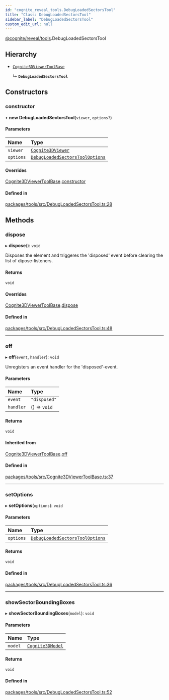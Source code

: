 ```yaml
---
id: "cognite_reveal_tools.DebugLoadedSectorsTool"
title: "Class: DebugLoadedSectorsTool"
sidebar_label: "DebugLoadedSectorsTool"
custom_edit_url: null
---
```


[@cognite/reveal/tools](../modules/cognite_reveal_tools.md).DebugLoadedSectorsTool

## Hierarchy

- [`Cognite3DViewerToolBase`](cognite_reveal_tools.Cognite3DViewerToolBase.md)

  ↳ **`DebugLoadedSectorsTool`**

## Constructors

### constructor

• **new DebugLoadedSectorsTool**(`viewer`, `options?`)

#### Parameters

| Name | Type |
| :------ | :------ |
| `viewer` | [`Cognite3DViewer`](cognite_reveal.Cognite3DViewer.md) |
| `options` | [`DebugLoadedSectorsToolOptions`](../modules/cognite_reveal_tools.md#debugloadedsectorstooloptions) |

#### Overrides

[Cognite3DViewerToolBase](cognite_reveal_tools.Cognite3DViewerToolBase.md).[constructor](cognite_reveal_tools.Cognite3DViewerToolBase.md#constructor)

#### Defined in

[packages/tools/src/DebugLoadedSectorsTool.ts:28](https://github.com/cognitedata/reveal/blob/71be00fcc/viewer/packages/tools/src/DebugLoadedSectorsTool.ts#L28)

## Methods

### dispose

▸ **dispose**(): `void`

Disposes the element and triggeres the 'disposed' event before clearing the list
of dipose-listeners.

#### Returns

`void`

#### Overrides

[Cognite3DViewerToolBase](cognite_reveal_tools.Cognite3DViewerToolBase.md).[dispose](cognite_reveal_tools.Cognite3DViewerToolBase.md#dispose)

#### Defined in

[packages/tools/src/DebugLoadedSectorsTool.ts:48](https://github.com/cognitedata/reveal/blob/71be00fcc/viewer/packages/tools/src/DebugLoadedSectorsTool.ts#L48)

___

### off

▸ **off**(`event`, `handler`): `void`

Unregisters an event handler for the 'disposed'-event.

#### Parameters

| Name | Type |
| :------ | :------ |
| `event` | ``"disposed"`` |
| `handler` | () => `void` |

#### Returns

`void`

#### Inherited from

[Cognite3DViewerToolBase](cognite_reveal_tools.Cognite3DViewerToolBase.md).[off](cognite_reveal_tools.Cognite3DViewerToolBase.md#off)

#### Defined in

[packages/tools/src/Cognite3DViewerToolBase.ts:37](https://github.com/cognitedata/reveal/blob/71be00fcc/viewer/packages/tools/src/Cognite3DViewerToolBase.ts#L37)

___

### setOptions

▸ **setOptions**(`options`): `void`

#### Parameters

| Name | Type |
| :------ | :------ |
| `options` | [`DebugLoadedSectorsToolOptions`](../modules/cognite_reveal_tools.md#debugloadedsectorstooloptions) |

#### Returns

`void`

#### Defined in

[packages/tools/src/DebugLoadedSectorsTool.ts:36](https://github.com/cognitedata/reveal/blob/71be00fcc/viewer/packages/tools/src/DebugLoadedSectorsTool.ts#L36)

___

### showSectorBoundingBoxes

▸ **showSectorBoundingBoxes**(`model`): `void`

#### Parameters

| Name | Type |
| :------ | :------ |
| `model` | [`Cognite3DModel`](cognite_reveal.Cognite3DModel.md) |

#### Returns

`void`

#### Defined in

[packages/tools/src/DebugLoadedSectorsTool.ts:52](https://github.com/cognitedata/reveal/blob/71be00fcc/viewer/packages/tools/src/DebugLoadedSectorsTool.ts#L52)
